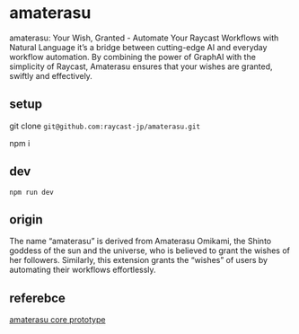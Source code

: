 # amaterasu

amaterasu: Your Wish, Granted - Automate Your Raycast Workflows with Natural Language
it’s a bridge between cutting-edge AI and everyday workflow automation. 
By combining the power of GraphAI with the simplicity of Raycast, Amaterasu ensures that your wishes are granted, swiftly and effectively.

## setup

git clone `git@github.com:raycast-jp/amaterasu.git`

npm i

## dev

`npm run dev`

## origin
The name “amaterasu” is derived from Amaterasu Omikami, the Shinto goddess of the sun and the universe, who is believed to grant the wishes of her followers.
Similarly, this extension grants the “wishes” of users by automating their workflows effortlessly.

## referebce
[amaterasu core prototype](https://github.com/receptron/graphai/pull/748/files)
